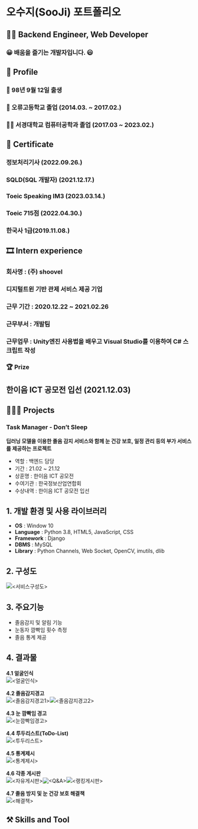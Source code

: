 # 오수지(SooJi) 포트폴리오
## 👨‍💻 Backend Engineer, Web Developer
### 😀  배움을 즐기는 개발자입니다. 😃


## 🔎 Profile
### 👶 98년 9월 12일 출생
### 🏫  오류고등학교 졸업 (2014.03. ~ 2017.02.)
### 👨‍🎓  서경대학교 컴퓨터공학과 졸업 (2017.03 ~ 2023.02.)


## 📑 Certificate
### 정보처리기사 (2022.09.26.)
### SQLD(SQL 개발자) (2021.12.17.)
### Toeic Speaking IM3 (2023.03.14.)
### Toeic 715점 (2022.04.30.)
### 한국사 1급(2019.11.08.)


## 🎞 Intern experience
### 회사명 : (주) shoovel
### 디지털트윈 기반 관제 서비스 제공 기업
### 근무 기간 : 2020.12.22 ~ 2021.02.26
### 근무부서 : 개발팀
### 근무업무 : Unity엔진 사용법을 배우고 Visual Studio를 이용하여 C# 스크립트 작성


### 🏆 Prize
## 한이음 ICT 공모전 입선 (2021.12.03)

## 👩🏻‍💻 Projects
### Task Manager - Don’t Sleep
**딥러닝 모델을 이용한 졸음 감지 서비스와 함께 눈 건강 보호, 일정 관리 등의 부가 서비스를 제공하는 프로젝트**
- 역할 : 백엔드 담당
- 기간 : 21.02 ~ 21.12
- 상훈명 : 한이음 ICT 공모전
- 수여기관 : 한국정보산업연합회
- 수상내역 : 한이음 ICT 공모전 입선

  
## 1. 개발 환경 및 사용 라이브러리
- **OS** : Window 10
- **Language** : Python 3.8, HTML5, JavaScript, CSS
- **Framework** : Django
- **DBMS** : MySQL
- **Library** : Python Channels, Web Socket, OpenCV, imutils, dlib

## 2. 구성도
![<서비스구성도>](/00_img/서비스구성도.png)   
## 3. 주요기능   
- 졸음감지 및 알림 기능
- 눈동자 깜빡임 횟수 측정
- 졸음 통계 제공

## 4. 결과물
**4.1 얼굴인식**   
![<얼굴인식>](/00_img/1.png)   

**4.2 졸음감지경고**   
![<졸음감지경고1>](/00_img/2.png)![<졸음감지경고2>](/00_img/3.png)   

**4.3 눈 깜빡임 경고**   
![<눈깜빡임경고>](/00_img/4.png)   

**4.4 투두리스트(ToDo-List)**   
![<투두리스트>](/00_img/6.png)   

**4.5 통계제시**   
![<통계제시>](/00_img/5.png)   

**4.6 각종 게시판**   
![<자유게시판>](/00_img/7.png)![<Q&A>](/00_img/8.png)![<랭킹게시판>](/00_img/10.png)  

**4.7 졸음 방지 및 눈 건강 보호 해결책**   
![<해결책>](/00_img/9.png)   


## ⚒️ Skills and Tool
